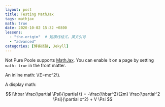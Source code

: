 ```yaml
---
layout: post
title: Testing MathJax
tags: mathjax
math: true
date: 2020-10-02 15:32 +0800
lessons: 
  - "the-origin"  # 短横线格式，英文引号
  - "advanced"
categories: [博客搭建, Jekyll]
---
```

Not Pure Poole supports [MathJax](https://www.mathjax.org/). You can enable it on a page by setting `math: true` in the front matter.

An inline math: \\\(E=mc^2\\\).

A display math:

$$
i\hbar \frac{\partial \Psi}{\partial t} = -\frac{\hbar^2}{2m}
\frac{\partial^2 \Psi}{\partial x^2} + V \Psi
$$
